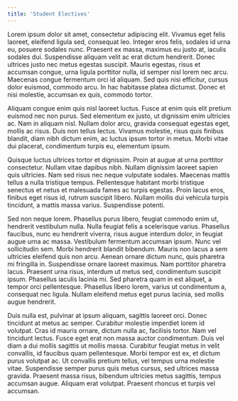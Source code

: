 ```yaml
---
title: 'Student Electives'
---
```



Lorem ipsum dolor sit amet, consectetur adipiscing elit. Vivamus eget felis laoreet, eleifend ligula sed, consequat leo. Integer eros felis, sodales id urna eu, posuere sodales nunc. Praesent ex massa, maximus eu justo at, iaculis sodales dui. Suspendisse aliquam velit ac erat dictum hendrerit. Donec ultrices justo nec metus egestas suscipit. Mauris egestas, risus et accumsan congue, urna ligula porttitor nulla, id semper nisl lorem nec arcu. Maecenas congue fermentum orci id aliquam. Sed quis nisi efficitur, cursus dolor euismod, commodo arcu. In hac habitasse platea dictumst. Donec et nisi molestie, accumsan ex quis, commodo tortor.

Aliquam congue enim quis nisl laoreet luctus. Fusce at enim quis elit pretium euismod nec non purus. Sed elementum ex justo, ut dignissim enim ultricies ac. Nam in aliquam nisl. Nullam dolor arcu, gravida consequat egestas eget, mollis ac risus. Duis non tellus lectus. Vivamus molestie, risus quis finibus blandit, diam nibh dictum enim, ac luctus ipsum tortor in metus. Morbi vitae dui placerat, condimentum turpis eu, elementum ipsum.

Quisque luctus ultrices tortor et dignissim. Proin at augue at urna porttitor consectetur. Nullam vitae dapibus nibh. Nullam dignissim laoreet sapien quis ultricies. Nam sed risus nec neque vulputate sodales. Maecenas mattis tellus a nulla tristique tempus. Pellentesque habitant morbi tristique senectus et netus et malesuada fames ac turpis egestas. Proin lacus eros, finibus eget risus id, rutrum suscipit libero. Nullam mollis dui vehicula turpis tincidunt, a mattis massa varius. Suspendisse potenti.

Sed non neque lorem. Phasellus purus libero, feugiat commodo enim ut, hendrerit vestibulum nulla. Nulla feugiat felis a scelerisque varius. Phasellus faucibus, nunc eu hendrerit viverra, risus augue interdum dolor, in feugiat augue urna ac massa. Vestibulum fermentum accumsan ipsum. Nunc vel sollicitudin sem. Morbi hendrerit blandit bibendum. Mauris non lacus a sem ultricies eleifend quis non arcu. Aenean ornare dictum nunc, quis pharetra mi fringilla in. Suspendisse ornare laoreet maximus. Nam porttitor pharetra lacus. Praesent urna risus, interdum ut metus sed, condimentum suscipit ipsum. Phasellus iaculis lacinia mi. Sed pharetra quam in est aliquet, a tempor orci pellentesque. Phasellus libero lorem, varius ut condimentum a, consequat nec ligula. Nullam eleifend metus eget purus lacinia, sed mollis augue hendrerit.

Duis nulla est, pulvinar at ipsum aliquam, sagittis laoreet orci. Donec tincidunt at metus ac semper. Curabitur molestie imperdiet lorem id volutpat. Cras id mauris ornare, dictum nulla ac, facilisis tortor. Nam vel tincidunt lectus. Fusce eget erat non massa auctor condimentum. Duis vel diam a dui mollis sagittis ut mollis massa. Curabitur feugiat metus in velit convallis, id faucibus quam pellentesque. Morbi tempor est ex, et dictum purus volutpat ac. Ut convallis pretium tellus, vel tempus urna molestie vitae. Suspendisse semper purus quis metus cursus, sed ultrices massa gravida. Praesent massa risus, bibendum ultricies metus sagittis, tempus accumsan augue. Aliquam erat volutpat. Praesent rhoncus et turpis vel accumsan.